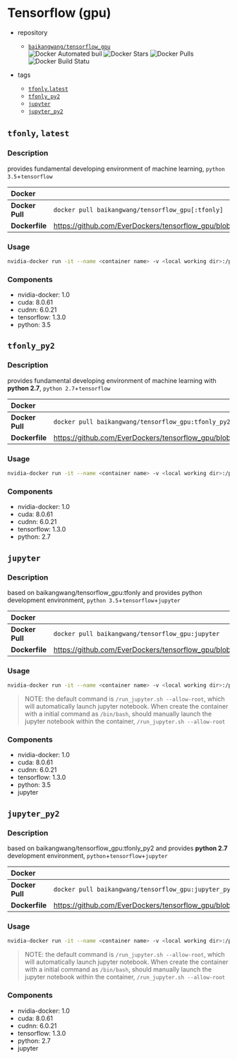 # Tensorflow (gpu) 

* repository
    * [`baikangwang/tensorflow_gpu`](https://hub.docker.com/r/baikangwang/tensorflow_gpu/)  
      ![Docker Automated buil](https://img.shields.io/docker/automated/baikangwang/tensorflow_gpu.svg)
      ![Docker Stars](https://img.shields.io/docker/stars/baikangwang/tensorflow_gpu.svg)
      ![Docker Pulls](https://img.shields.io/docker/pulls/baikangwang/tensorflow_gpu.svg)
      ![Docker Build Statu](https://img.shields.io/docker/build/baikangwang/tensorflow_gpu.svg)

* tags
    * [`tfonly`,`latest`](#tfonly-latest)  
    * [`tfonly_py2`](#tfonly_py2)  
    * [`jupyter`](#jupyter)  
    * [`jupyter_py2`](#jupyter_py2)  

## `tfonly`, `latest`

### Description

provides fundamental developing environment of machine learning, `python 3.5`+`tensorflow`

|Docker||
|:---|:---|
|__Docker Pull__|`docker pull baikangwang/tensorflow_gpu[:tfonly]`|
|__Dockerfile__|<https://github.com/EverDockers/tensorflow_gpu/blob/tfonly/Dockerfile>|

### Usage

```bash
nvidia-docker run -it --name <container name> -v <local working dir>:/projects -p <host port>:6006 baikangwang/tensorflow_gpu:tfonly [/bin/bash] 
```

### Components

* nvidia-docker: 1.0
* cuda: 8.0.61
* cudnn: 6.0.21
* tensorflow: 1.3.0
* python: 3.5

## `tfonly_py2`

### Description

provides fundamental developing environment of machine learning with __python 2.7__, `python 2.7`+`tensorflow`

|Docker||
|:---|:---|
|__Docker Pull__|`docker pull baikangwang/tensorflow_gpu:tfonly_py2`|
|__Dockerfile__|<https://github.com/EverDockers/tensorflow_gpu/blob/tfonly2/Dockerfile>|

### Usage

```bash
nvidia-docker run -it --name <container name> -v <local working dir>:/projects -p <host port>:6006 baikangwang/tensorflow_gpu:tfonly_py2 [/bin/bash] 
```

### Components

* nvidia-docker: 1.0
* cuda: 8.0.61
* cudnn: 6.0.21
* tensorflow: 1.3.0
* python: 2.7

## `jupyter`

### Description

based on baikangwang/tensorflow_gpu:tfonly and provides python development environment,
`python 3.5`+`tensorflow`+`jupyter`

|Docker||
|:---|:---|
|__Docker Pull__|`docker pull baikangwang/tensorflow_gpu:jupyter`|
|__Dockerfile__|<https://github.com/EverDockers/tensorflow_gpu/blob/jupyter/Dockerfile>|

### Usage

```bash
nvidia-docker run -it --name <container name> -v <local working dir>:/projects -p <host port>:8888 baikangwang/tensorflow_gpu:jupyter [/bin/bash]
```

> NOTE: the default command is `/run_jupyter.sh --allow-root`, which will automatically launch jupyter notebook.
When create the container with a initial command as `/bin/bash`, should manually launch the jupyter notebook within
the container, `/run_jupyter.sh --allow-root`

### Components

* nvidia-docker: 1.0
* cuda: 8.0.61
* cudnn: 6.0.21
* tensorflow: 1.3.0
* python: 3.5
* jupyter

## `jupyter_py2`

### Description

based on baikangwang/tensorflow_gpu:tfonly_py2 and provides __python 2.7__ development environment,
`python`+`tensorflow`+`jupyter`

|Docker||
|:---|:---|
|__Docker Pull__|`docker pull baikangwang/tensorflow_gpu:jupyter_py2`|
|__Dockerfile__|<https://github.com/EverDockers/tensorflow_gpu/blob/jupyter2/Dockerfile>|

### Usage

```bash
nvidia-docker run -it --name <container name> -v <local working dir>:/projects -p <host port>:8888 baikangwang/tensorflow_gpu:jupyter_py2 [/bin/bash]
```

> NOTE: the default command is `/run_jupyter.sh --allow-root`, which will automatically launch jupyter notebook.
When create the container with a initial command as `/bin/bash`, should manually launch the jupyter notebook within
the container, `/run_jupyter.sh --allow-root`

### Components

* nvidia-docker: 1.0
* cuda: 8.0.61
* cudnn: 6.0.21
* tensorflow: 1.3.0
* python: 2.7
* jupyter

